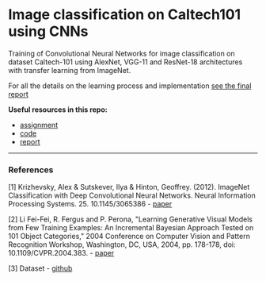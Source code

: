 # Image classification on Caltech101 using CNNs

Training of Convolutional Neural Networks for image classification on dataset Caltech-101 using AlexNet, VGG-11 and ResNet-18 architectures with transfer learning from ImageNet.

For all the details on the learning process and implementation [see the final report](https://github.com/gabrieletiboni/Image-classification-on-Caltech101-using-CNNs/blob/master/Report.pdf)

**Useful resources in this repo:**

- [assignment](https://github.com/gabrieletiboni/Image-classification-on-Caltech101-using-CNNs/blob/master/assignment.pdf)
- [code](https://github.com/gabrieletiboni/Image-classification-on-Caltech101-using-CNNs/blob/master/CODE/Homework2_MLDL.ipynb)
- [report](https://github.com/gabrieletiboni/Image-classification-on-Caltech101-using-CNNs/blob/master/Report.pdf)

---

### References

[1] Krizhevsky, Alex & Sutskever, Ilya & Hinton, Geoffrey. (2012). ImageNet Classification with Deep Convolutional Neural Networks. Neural Information Processing Systems. 25. 10.1145/3065386 - [paper](https://papers.nips.cc/paper/4824-imagenet-classification-with-deep-convolutional-neural-networks.pdf)

[2] Li Fei-Fei, R. Fergus and P. Perona, "Learning Generative Visual Models from Few Training Examples: An Incremental Bayesian Approach Tested on 101 Object Categories," 2004 Conference on Computer Vision and Pattern Recognition Workshop, Washington, DC, USA, 2004, pp. 178-178, doi: 10.1109/CVPR.2004.383. - [paper](http://www.vision.caltech.edu/feifeili/Fei-Fei_GMBV04.pdf)

[3] Dataset - [github](https://github.com/MachineLearning2020/Homework2-Caltech101)
